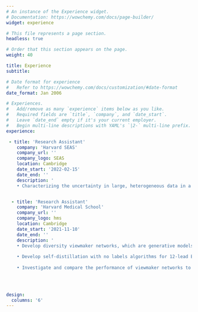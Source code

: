 ```yaml
---
# An instance of the Experience widget.
# Documentation: https://wowchemy.com/docs/page-builder/
widget: experience

# This file represents a page section.
headless: true

# Order that this section appears on the page.
weight: 40

title: Experience
subtitle:

# Date format for experience
#   Refer to https://wowchemy.com/docs/customization/#date-format
date_format: Jan 2006

# Experiences.
#   Add/remove as many `experience` items below as you like.
#   Required fields are `title`, `company`, and `date_start`.
#   Leave `date_end` empty if it's your current employer.
#   Begin multi-line descriptions with YAML's `|2-` multi-line prefix.
experience:

 - title: 'Research Assistant'
    company: 'Harvard SEAS'
    company_url: ''
    company_logo: SEAS
    location: Cambridge
    date_start: '2022-02-15'
    date_end: ''
    description: '
    • Characterizing the uncertainty in large, heterogeneous data in a In vitro fertilization risk estimation setting using bayesian neural networks.'


  - title: 'Research Assistant'
    company: 'Harvard Medical School'
    company_url: ''
    company_logo: hms
    location: Cambridge
    date_start: '2021-11-10'
    date_end: ''
    description: '
    • Develop diversity viewmaker networks, which are generative models with stochastic boundaries for data augmentations, via Pytorch Lightning, to adversarially auto       learn and generate augmentations on 12-lead electrocardiogram (ECG) sensor data for self-supervised learning tasks, so as to reduce the rigorous trial and error       by human experts. 
    
    • Develop self-distillation with no labels algorithms for 12-lead ECG data using Convolutional Neural Networks and Vision Transformers. 
    
    • Investigate and compare the performance of viewmaker networks to those of other previous contrastive methods, in particular whether viewmaker networks learned         views that are medically sensible, and whether they are more robust to corruptions commonly observed in ECG data collection settings.'
    
 


design:
  columns: '6'
---
```

